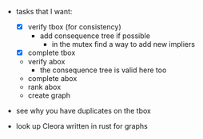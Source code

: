 - tasks that I want:
    - [x] verify tbox (for consistency)
        - add consequence tree if possible
            - in the mutex find a way to add new impliers
    - [x] complete tbox
    - verify abox
        - the consequence tree is valid here too
    - complete abox
    - rank abox
    - create graph

- see why you have duplicates on the tbox
- look up Cleora written in rust for graphs